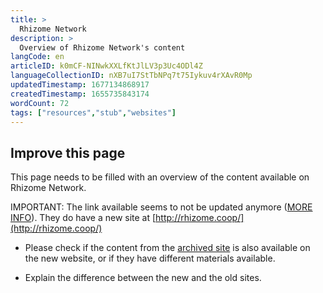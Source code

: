 ```yaml
---
title: >
  Rhizome Network
description: >
  Overview of Rhizome Network's content
langCode: en
articleID: k0mCF-NINwkXXLfKtJlLV3p3Uc4ODl4Z
languageCollectionID: nXB7uI7StTbNPq7t75Iykuv4rXAvR0Mp
updatedTimestamp: 1677134868917
createdTimestamp: 1655735843174
wordCount: 72
tags: ["resources","stub","websites"]
---
```


## **Improve this page**

This page needs to be filled with an overview of the content available on Rhizome Network.

IMPORTANT: The link available seems to not be updated anymore ([MORE INFO](https://rhizomenetwork.wordpress.com/)). They do have a new site at [http://rhizome.coop/](http://rhizome.coop/)

-   Please check if the content from the [archived site](https://rhizomenetwork.wordpress.com/resources/) is also available on the new website, or if they have different materials available.
    
-   Explain the difference between the new and the old sites.